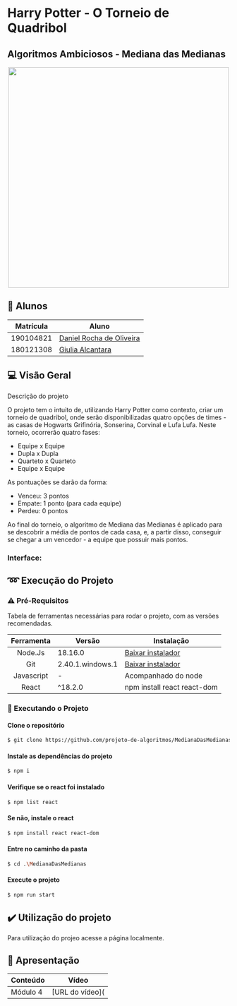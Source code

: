 # Harry Potter - O Torneio de Quadribol

## Algoritmos Ambiciosos - Mediana das Medianas


<p align="center">
  <img width="500" src="https://pa1.aminoapps.com/6961/e37b053fa8615fc6862171aea77c3c27cf72f501r1-500-149_hq.gif">
</p>


## 👥 Alunos

| Matrícula | Aluno                                                      |
| --------- | ---------------------------------------------------------- |
| 190104821	| [Daniel Rocha de Oliveira](https://github.com/DanRocha18)  |
| 180121308 | [Giulia Alcantara](https://github.com/alcantaragiubs)      |
 
 ##  💻 Visão Geral

<p> Descrição do projeto </p>

O projeto tem o intuito de, utilizando Harry Potter como contexto, criar um torneio de quadribol, onde serão disponibilizadas quatro opções de times - as casas de Hogwarts Grifinória, Sonserina, Corvinal e Lufa Lufa. Neste torneio, ocorrerão quatro fases:
- Equipe x Equipe
- Dupla x Dupla
- Quarteto x Quarteto
- Equipe x Equipe

As pontuações se darão da forma:
- Venceu: 3 pontos
- Empate: 1 ponto (para cada equipe)
- Perdeu: 0 pontos

Ao final do torneio, o algoritmo de Mediana das Medianas é aplicado para se descobrir a média de pontos de cada casa, e, a partir disso, conseguir se chegar a um vencedor - a equipe que possuir mais pontos.

### Interface: 

## ➿ Execução do Projeto

### ⚠️ Pré-Requisitos 

Tabela de ferramentas necessárias para rodar o projeto, com as versões recomendadas.

| Ferramenta | Versão | Instalação |
| :-------: | ----------- | -------------------------------------------------------- |
| Node.Js | 18.16.0 | [Baixar instalador](https://nodejs.org/) |
| Git | 2.40.1.windows.1 | [Baixar instalador](https://git-scm.com/) |
| Javascript | - | Acompanhado do node |
| React | ^18.2.0 | npm install react react-dom |

### 🔂 Executando o Projeto

#### Clone o repositório

```bash 
$ git clone https://github.com/projeto-de-algoritmos/MedianaDasMedianas.git
```

#### Instale as dependências do projeto

```bash 
$ npm i
```

#### Verifique se o react foi instalado

```bash 
$ npm list react
```

#### Se não, instale o react

```bash 
$ npm install react react-dom
```

#### Entre no caminho da pasta

```bash
$ cd .\MedianaDasMedianas
```

#### Execute o projeto 

```bash 
$ npm run start
```

## ✔️ Utilização do projeto
Para utilização do projeo acesse a página localmente.

## 🔗 Apresentação

  | Conteúdo | Vídeo                                                                                         |
  | -------- | --------------------------------------------------------------------------------------------- |
  | Módulo 4 | [URL do vídeo](|
 
